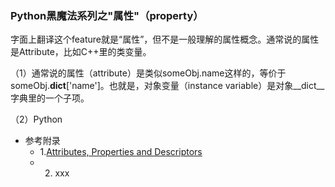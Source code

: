 ### Python黑魔法系列之"属性"（property）

字面上翻译这个feature就是“属性”，但不是一般理解的属性概念。通常说的属性是Attribute，比如C++里的类变量。

（1）通常说的属性（attribute）是类似someObj.name这样的，等价于someObj.__dict__['name']。也就是，对象变量（instance variable）是对象\_\_dict\_\_字典里的一个子项。

（2）Python

- 参考附录
	- 1.[Attributes, Properties and Descriptors](http://itmaybeahack.com/book/python-2.6/html/p03/p03c05_properties.html)
	- 2. xxx